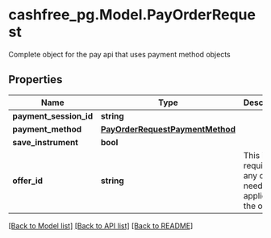 # cashfree_pg.Model.PayOrderRequest
Complete object for the pay api that uses payment method objects

## Properties

Name | Type | Description | Notes
------------ | ------------- | ------------- | -------------
**payment_session_id** | **string** |  | 
**payment_method** | [**PayOrderRequestPaymentMethod**](PayOrderRequestPaymentMethod.md) |  | 
**save_instrument** | **bool** |  | [optional] 
**offer_id** | **string** | This is required if any offers needs to be applied to the order. | [optional] 

[[Back to Model list]](../README.md#documentation-for-models) [[Back to API list]](../README.md#documentation-for-api-endpoints) [[Back to README]](../README.md)

